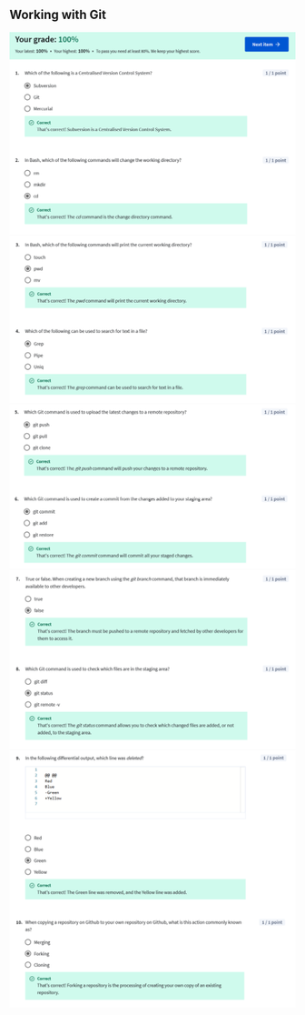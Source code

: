 ## Working with Git

![](/learning/meta-front-end-developer-professional-certificate/C3-Version-control/Module4/assessment-git/ss1.png)
![](/learning/meta-front-end-developer-professional-certificate/C3-Version-control/Module4/assessment-git/ss2.png)
![](/learning/meta-front-end-developer-professional-certificate/C3-Version-control/Module4/assessment-git/ss3.png)
![](/learning/meta-front-end-developer-professional-certificate/C3-Version-control/Module4/assessment-git/ss4.png)
![](/learning/meta-front-end-developer-professional-certificate/C3-Version-control/Module4/assessment-git/ss5.png)
